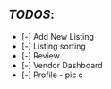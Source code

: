 ## _TODOS_:

- [-] Add New Listing
- [-] Listing sorting
- [-] Review
- [-] Vendor Dashboard
- [-] Profile - pic c
